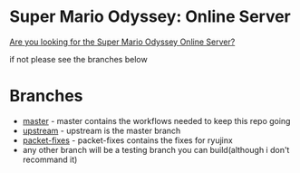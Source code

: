 # Super Mario Odyssey: Online Server

[Are you looking for the Super Mario Odyssey Online Server?](https://github.com/Sanae6/SmoOnlineServer)

if not please see the branches below

# Branches
 - [master](https://github.com/TeamPiplup/SmoOnlineServer) - master contains the workflows needed to keep this repo going
 - [upstream](https://github.com/TeamPiplup/SmoOnlineServer/tree/upstream) - upstream is the master branch
 - [packet-fixes](https://github.com/TeamPiplup/SmoOnlineServer/tree/upstream) - packet-fixes contains the fixes for ryujinx
 - any other branch will be a testing branch you can build(although i don't recommand it)
